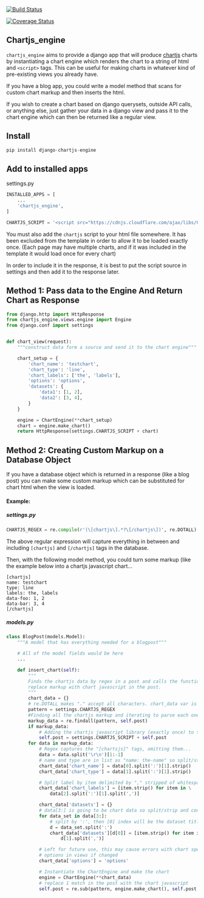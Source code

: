 [![Build Status](https://travis-ci.org/deltaskelta/django-chartjs-engine.svg?branch=master)](https://travis-ci.org/deltaskelta/django-chartjs-engine)

[![Coverage Status](https://coveralls.io/repos/github/deltaskelta/django-chartjs-engine/badge.svg?branch=master)](https://coveralls.io/github/deltaskelta/django-chartjs-engine?branch=master)

## Chartjs_engine

`chartjs_engine` aims to provide a django app that will produce [chartjs](http://www.chartjs.org/)
charts by instantiating a chart engine which renders the chart to a string of html and `<script>`
tags. This can be useful for making charts in whatever kind of pre-existing views you already
have.

If you have a blog app, you could write a model method that scans for custom chart markup and
then inserts the html.

If you wish to create a chart based on django querysets, outside API calls, or anything
else, just gather your data in a django view and pass it to the chart engine which can
then be returned like a regular view.

## Install

```python
pip install django-chartjs-engine
```

## Add to installed apps

settings.py

```python
INSTALLED_APPS = [
    ...
    'chartjs_engine',
]

CHARTJS_SCRIPT = '<script src="https://cdnjs.cloudflare.com/ajax/libs/Chart.js/2.4.0/Chart.bundle.min.js"></script>'
```

You must also add the `chartjs` script to your html file somewhere. It has been
excluded from the template in order to allow it to be loaded exactly once. (Each
page may have multiple charts, and if it was included in the template it would load
once for every chart)

In order to include it in the response, it is best to put the script source in settings and then
 add it to the response later.

## Method 1: Pass data to the Engine And Return Chart as Response

```python
from django.http import HttpResponse
from chartjs_engine.views.engine import Engine
from django.conf import settings


def chart_view(request):
    """construct data form a source and send it to the chart engine"""

    chart_setup = {
		'chart_name': 'testchart',
		'chart_type': 'line',
		'chart_labels': ['the', 'labels'],
		'options': 'options',
		'datasets': {
			'data1': [1, 2],
			'data2': [3, 4],
		}
    }

    engine = ChartEngine(**chart_setup)
    chart = engine.make_chart()
    return HttpResponse(settings.CHARTJS_SCRIPT + chart)
```

## Method 2: Creating Custom Markup on a Database Object

If you have a database object which is returned in a response (like a blog post)
you can make some custom markup which can be substituted for chart html when the
view is loaded.

#### Example:

##### settings.py
```python
CHARTJS_REGEX = re.compile(r'(\[chartjs\].*?\[/chartjs\])', re.DOTALL)
```

The above regular expression will capture everything in between and including
`[chartjs]` and `[/chartjs]` tags in the database.

Then, with the following model method, you could turn some markup (like the example
below into a chartjs javascript chart...

```
[chartjs]
name: testchart
type: line
labels: the, labels
data-foo: 1, 2
data-bar: 3, 4
[/chartjs]
```

##### models.py
```python
class BlogPost(models.Model):
	"""A model that has everything needed for a blogpost"""

	# All of the model fields would be here
	...

	def insert_chart(self):
		"""
		Finds the chartjs data by regex in a post and calls the function to
		replace markup with chart javascript in the post.
		"""
		chart_data = {}
		# re.DOTALL makes "." accept all characters. chart_data var is list of matches.
		pattern = settings.CHARTJS_REGEX
		#Finding all the chartjs markup and iterating to parse each one
		markup_data = re.findall(pattern, self.post)
		if markup_data:
		    # Adding the chartjs javascript library (exactly once) to the html
		    self.post = settings.CHARTJS_SCRIPT + self.post
		for data in markup_data:
			# Regex captures the "[chartsjs]" tags, omitting them...
			data = data.split('\r\n')[1:-1]
			# name and type are in list as "name: the-name" so split/strip whitespace
			chart_data['chart_name'] = data[0].split(':')[1].strip()
			chart_data['chart_type'] = data[1].split(':')[1].strip()

			# Split label by item delimited by "," stripped of whitespace.
			chart_data['chart_labels'] = [item.strip() for item in \
				data[2].split(':')[1].split(',')]

			chart_data['datasets'] = {}
			# data[3:] is going to be chart data so split/strip and convert to json.
			for data_set in data[3:]:
				# split by ':', then [0] index will be the dataset title
				d = data_set.split(':')
				chart_data['datasets'][d[0]] = [item.strip() for item in \
					d[1].split(',')]

			# Left for future use, this may cause errors with chart specific
			# options in views if changed
			chart_data['options'] = 'options'

			# Instantiate the ChartEngine and make the chart
			engine = ChartEngine(**chart_data)
			# replace 1 match in the post with the chart javascript
			self.post = re.sub(pattern, engine.make_chart(), self.post, count=1)
```
